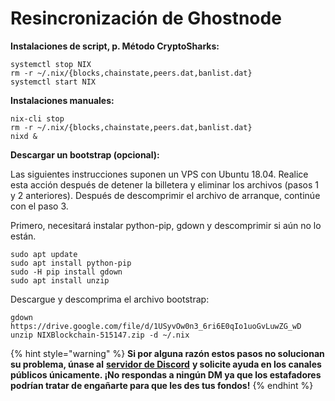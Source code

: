 # Resincronización de Ghostnode

**Instalaciones de script, p. Método CryptoSharks:**

```text
systemctl stop NIX
rm -r ~/.nix/{blocks,chainstate,peers.dat,banlist.dat}
systemctl start NIX
```

**Instalaciones manuales:**

```text
nix-cli stop
rm -r ~/.nix/{blocks,chainstate,peers.dat,banlist.dat}
nixd &
```

**Descargar un bootstrap \(opcional\):**

Las siguientes instrucciones suponen un VPS con Ubuntu 18.04. Realice esta acción después de detener la billetera y eliminar los archivos \(pasos 1 y 2 anteriores\). Después de descomprimir el archivo de arranque, continúe con el paso 3.

 Primero, necesitará instalar python-pip, gdown y descomprimir si aún no lo están.

```text
sudo apt update
sudo apt install python-pip
sudo -H pip install gdown
sudo apt install unzip
```

Descargue y descomprima el archivo bootstrap:

```text
gdown https://drive.google.com/file/d/1USyvOw0n3_6ri6E0qIo1uoGvLuwZG_wD
unzip NIXBlockchain-515147.zip -d ~/.nix
```

{% hint style="warning" %}
**Si por alguna razón estos pasos no solucionan su problema, únase al** [**servidor de Discord**](https://discordapp.com/invite/HGuvDTW) **y solicite ayuda en los canales públicos únicamente. ¡No respondas a ningún DM ya que los estafadores podrían tratar de engañarte para que les des tus fondos!**
{% endhint %}

